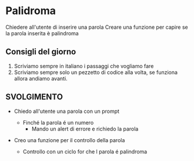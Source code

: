 # Palidroma

Chiedere all'utente di inserire una parola
Creare una funzione per capire se la parola inserita è palindroma

## Consigli del giorno

1. Scriviamo sempre in italiano i passaggi che vogliamo fare
2. Scriviamo sempre solo un pezzetto di codice alla volta, se funziona allora andiamo avanti.

## SVOLGIMENTO

- Chiedo all'utente una parola con un prompt

  - Finché la parola é un numero
    - Mando un alert di errore e richiedo la parola

- Creo una funzione per il controllo della parola
  - Controllo con un ciclo for che l parola é palindroma

